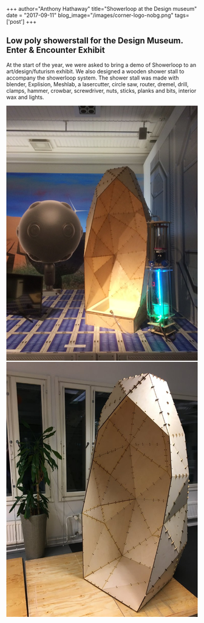 +++
author="Anthony Hathaway"
title="Showerloop at the Design museum"
date = "2017-09-11"
blog_image="/images/corner-logo-nobg.png"
tags=['post']
+++
<h2>Low poly showerstall for the Design Museum. Enter & Encounter Exhibit</h2>
<p>At the start of the year, we were asked to bring a demo of Showerloop to an art/design/futurism exhibit. We also designed a wooden shower stall to accompany the showerloop system. The shower stall was made with blender, Explision, Meshlab, a lasercutter, circle saw, router, dremel, drill, clamps, hammer, crowbar, screwdriver, nuts, sticks, planks and bits, interior wax and lights.</p>
<img class="responsive-img" src="/images/shower_at_museum1.jpg">
<img class="responsive-img" src="/images/shower_at_museum2.jpeg">